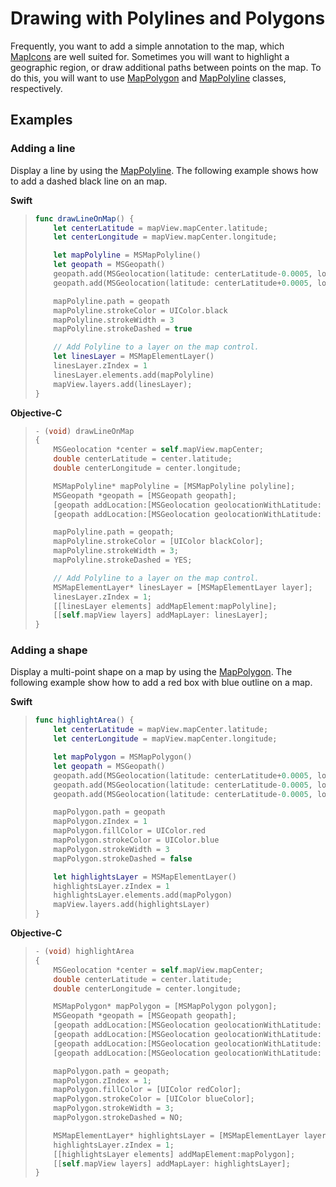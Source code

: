 
# Drawing with Polylines and Polygons

Frequently, you want to add a simple annotation to the map, which [MapIcons](../map-control-api/MapIcon-class.md) are well suited for. Sometimes you will want to highlight a geographic region, or draw additional paths between points on the map. To do this, you will want to use [MapPolygon](../map-control-api/MapPolygon-class.md) and [MapPolyline](../map-control-api/MapPolyline-class.md) classes, respectively.

## Examples

### Adding a line

Display a line by using the [MapPolyline](../map-control-api/MapPolyline-class.md). The following example shows how to add a dashed black line on an map.

**Swift**

> ``` swift
> func drawLineOnMap() {
>     let centerLatitude = mapView.mapCenter.latitude;
>     let centerLongitude = mapView.mapCenter.longitude;
>
>     let mapPolyline = MSMapPolyline()
>     let geopath = MSGeopath()
>     geopath.add(MSGeolocation(latitude: centerLatitude-0.0005, longitude: centerLongitude-0.001))
>     geopath.add(MSGeolocation(latitude: centerLatitude+0.0005, longitude: centerLongitude+0.001))
>
>     mapPolyline.path = geopath
>     mapPolyline.strokeColor = UIColor.black
>     mapPolyline.strokeWidth = 3
>     mapPolyline.strokeDashed = true
>
>     // Add Polyline to a layer on the map control.
>     let linesLayer = MSMapElementLayer()
>     linesLayer.zIndex = 1
>     linesLayer.elements.add(mapPolyline)
>     mapView.layers.add(linesLayer);
> }
> ```

**Objective-C**

>``` objectivec
> - (void) drawLineOnMap
> {
>     MSGeolocation *center = self.mapView.mapCenter;
>     double centerLatitude = center.latitude;
>     double centerLongitude = center.longitude;
>
>     MSMapPolyline* mapPolyline = [MSMapPolyline polyline];
>     MSGeopath *geopath = [MSGeopath geopath];
>     [geopath addLocation:[MSGeolocation geolocationWithLatitude: centerLatitude-0.0005 longitude: centerLongitude-0.001]];
>     [geopath addLocation:[MSGeolocation geolocationWithLatitude: centerLatitude+0.0005 longitude: centerLongitude+0.001]];
>
>     mapPolyline.path = geopath;
>     mapPolyline.strokeColor = [UIColor blackColor];
>     mapPolyline.strokeWidth = 3;
>     mapPolyline.strokeDashed = YES;
>
>     // Add Polyline to a layer on the map control.
>     MSMapElementLayer* linesLayer = [MSMapElementLayer layer];
>     linesLayer.zIndex = 1;
>     [[linesLayer elements] addMapElement:mapPolyline];
>     [[self.mapView layers] addMapLayer: linesLayer];
> }
> ```

### Adding a shape

Display a multi-point shape on a map by using the [MapPolygon](../map-control-api/MapPolygon-class.md). The following example show how to add a red box with blue outline on a map.

**Swift**

> ``` swift
> func highlightArea() {
>     let centerLatitude = mapView.mapCenter.latitude;
>     let centerLongitude = mapView.mapCenter.longitude;
>
>     let mapPolygon = MSMapPolygon()
>     let geopath = MSGeopath()
>     geopath.add(MSGeolocation(latitude: centerLatitude+0.0005, longitude: centerLongitude-0.001))
>     geopath.add(MSGeolocation(latitude: centerLatitude-0.0005, longitude: centerLongitude-0.001))
>     geopath.add(MSGeolocation(latitude: centerLatitude-0.0005, longitude: centerLongitude+0.001))
>
>     mapPolygon.path = geopath
>     mapPolygon.zIndex = 1
>     mapPolygon.fillColor = UIColor.red
>     mapPolygon.strokeColor = UIColor.blue
>     mapPolygon.strokeWidth = 3
>     mapPolygon.strokeDashed = false
>
>     let highlightsLayer = MSMapElementLayer()
>     highlightsLayer.zIndex = 1
>     highlightsLayer.elements.add(mapPolygon)
>     mapView.layers.add(highlightsLayer)
> }
> ```

**Objective-C**

>``` objectivec
> - (void) highlightArea
> {
>     MSGeolocation *center = self.mapView.mapCenter;
>     double centerLatitude = center.latitude;
>     double centerLongitude = center.longitude;
>
>     MSMapPolygon* mapPolygon = [MSMapPolygon polygon];
>     MSGeopath *geopath = [MSGeopath geopath];
>     [geopath addLocation:[MSGeolocation geolocationWithLatitude: centerLatitude+0.0005 longitude: centerLongitude-0.001]];
>     [geopath addLocation:[MSGeolocation geolocationWithLatitude: centerLatitude-0.0005 longitude: centerLongitude-0.001]];
>     [geopath addLocation:[MSGeolocation geolocationWithLatitude: centerLatitude-0.0005 longitude: centerLongitude+0.001]];
>     [geopath addLocation:[MSGeolocation geolocationWithLatitude: centerLatitude+0.0005 longitude: centerLongitude+0.001]];
>
>     mapPolygon.path = geopath;
>     mapPolygon.zIndex = 1;
>     mapPolygon.fillColor = [UIColor redColor];
>     mapPolygon.strokeColor = [UIColor blueColor];
>     mapPolygon.strokeWidth = 3;
>     mapPolygon.strokeDashed = NO;
>
>     MSMapElementLayer* highlightsLayer = [MSMapElementLayer layer];
>     highlightsLayer.zIndex = 1;
>     [[highlightsLayer elements] addMapElement:mapPolygon];
>     [[self.mapView layers] addMapLayer: highlightsLayer];
> }
>```
